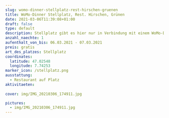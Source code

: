 ```yaml
---
slug: womo-dinner-stellplatz-rest-hirschen-gruenen
title: WoMo-Dinner Stellplatz, Rest. Hirschen, Grünen
date: 2021-03-06T11:39:08+01:00
draft: false
type: default
description: Stellplatz gibt es hier nur in Verbindung mit einem WoMo-Dinner. Oder gab es zu Coronazeiten auf jedenfall. Ob es heute noch so ist, ist ungewiss
anzahl_naechte: 1
aufenthalt_von_bis: 06.03.2021 - 07.03.2021
preis: gratis
art_des_platzes: Stellplatz
coordinates:
  latitude: 47.02548
  longitude: 7.74253
marker_icon: /stellplatz.png
ausstattung:
  - Restaurant auf Platz
aktivitaeten:
  
cover: img/IMG_20210306_174911.jpg

pictures:
  - img/IMG_20210306_174911.jpg
---
```

